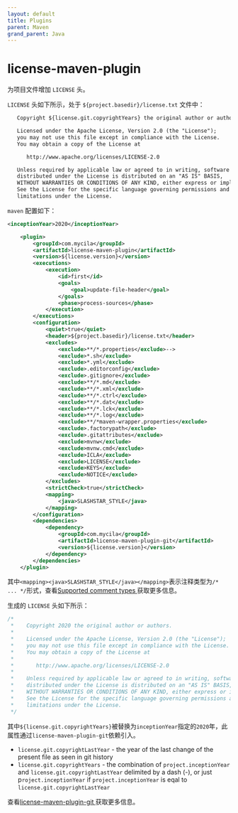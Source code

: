 ```yaml
---
layout: default
title: Plugins
parent: Maven
grand_parent: Java
---
```


# license-maven-plugin

为项目文件增加 `LICENSE` 头。

`LICENSE` 头如下所示，处于 `${project.basedir}/license.txt` 文件中：

``` txt
   Copyright ${license.git.copyrightYears} the original author or authors.

   Licensed under the Apache License, Version 2.0 (the "License");
   you may not use this file except in compliance with the License.
   You may obtain a copy of the License at

      http://www.apache.org/licenses/LICENSE-2.0

   Unless required by applicable law or agreed to in writing, software
   distributed under the License is distributed on an "AS IS" BASIS,
   WITHOUT WARRANTIES OR CONDITIONS OF ANY KIND, either express or implied.
   See the License for the specific language governing permissions and
   limitations under the License.

```

`maven` 配置如下：

``` xml
<inceptionYear>2020</inceptionYear>

    <plugin>
        <groupId>com.mycila</groupId>
        <artifactId>license-maven-plugin</artifactId>
        <version>${license.version}</version>
        <executions>
            <execution>
                <id>first</id>
                <goals>
                    <goal>update-file-header</goal>
                </goals>
                <phase>process-sources</phase>
            </execution>
        </executions>
        <configuration>
            <quiet>true</quiet>
            <header>${project.basedir}/license.txt</header>
            <excludes>
                <exclude>**/*.properties</exclude>-->
                <exclude>*.sh</exclude>
                <exclude>*.yml</exclude>
                <exclude>.editorconfig</exclude>
                <exclude>.gitignore</exclude>
                <exclude>**/*.md</exclude>
                <exclude>**/*.xml</exclude>
                <exclude>**/*.ctrl</exclude>
                <exclude>**/*.dat</exclude>
                <exclude>**/*.lck</exclude>
                <exclude>**/*.log</exclude>
                <exclude>**/*maven-wrapper.properties</exclude>
                <exclude>.factorypath</exclude>
                <exclude>.gitattributes</exclude>
                <exclude>mvnw</exclude>
                <exclude>mvnw.cmd</exclude>
                <exclude>ICLA</exclude>
                <exclude>LICENSE</exclude>
                <exclude>KEYS</exclude>
                <exclude>NOTICE</exclude>
            </excludes>
            <strictCheck>true</strictCheck>
            <mapping>
                <java>SLASHSTAR_STYLE</java>
            </mapping>
        </configuration>
        <dependencies>
            <dependency>
                <groupId>com.mycila</groupId>
                <artifactId>license-maven-plugin-git</artifactId>
                <version>${license.version}</version>
            </dependency>
        </dependencies>
    </plugin>
```

其中`<mapping><java>SLASHSTAR_STYLE</java></mapping>`表示注释类型为`/* ... */`形式，查看[Supported comment types
](https://github.com/mycila/license-maven-plugin#supported-comment-types)获取更多信息。

生成的 `LICENSE` 头如下所示：

```java
/*
 *    Copyright 2020 the original author or authors.
 *
 *    Licensed under the Apache License, Version 2.0 (the "License");
 *    you may not use this file except in compliance with the License.
 *    You may obtain a copy of the License at
 *
 *       http://www.apache.org/licenses/LICENSE-2.0
 *
 *    Unless required by applicable law or agreed to in writing, software
 *    distributed under the License is distributed on an "AS IS" BASIS,
 *    WITHOUT WARRANTIES OR CONDITIONS OF ANY KIND, either express or implied.
 *    See the License for the specific language governing permissions and
 *    limitations under the License.
 */
 ```

其中`${license.git.copyrightYears}`被替换为`inceptionYear`指定的`2020`年，此属性通过`license-maven-plugin-git`依赖引入。

- `license.git.copyrightLastYear` - the year of the last change of the present file as seen in git history
- `license.git.copyrightYears` - the combination of `project.inceptionYear` and `license.git.copyrightLastYear` delimited by a dash (-), or just p`roject.inceptionYear` if `project.inceptionYear` is eqal to `license.git.copyrightLastYear`

查看[license-maven-plugin-git
](https://github.com/mycila/license-maven-plugin/tree/master/license-maven-plugin-git)获取更多信息。



